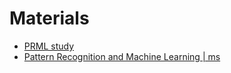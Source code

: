 # Materials

- [PRML study](https://norman3.github.io/prml/)
- [Pattern Recognition and Machine Learning | ms](https://www.microsoft.com/en-us/research/uploads/prod/2006/01/Bishop-Pattern-Recognition-and-Machine-Learning-2006.pdf)

